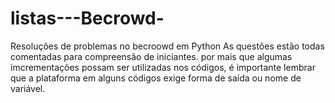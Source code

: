 # listas---Becrowd-
Resoluções de problemas no becroowd em Python
As questões estão todas comentadas para compreensão de iniciantes. 
por mais que algumas imcrementações possam ser utilizadas nos códigos, é importante lembrar 
que a plataforma em alguns códigos exige forma de saída ou nome de variável. 
